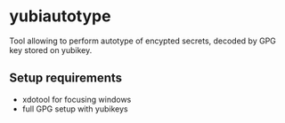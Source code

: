# yubiautotype

Tool allowing to perform autotype of encypted secrets, decoded by GPG key stored on yubikey.

## Setup requirements
- xdotool for focusing windows
- full GPG setup with yubikeys
